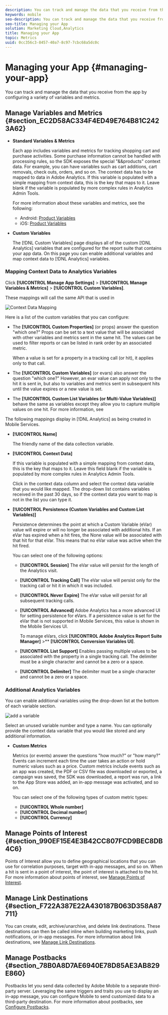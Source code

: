 ```yaml
---
description: You can track and manage the data that you receive from the app by configuring a variety of variables and metrics.
keywords: mobile
seo-description: You can track and manage the data that you receive from the app by configuring a variety of variables and metrics.
seo-title: Managing your App
solution: Marketing Cloud,Analytics
title: Managing your App
topic: Metrics
uuid: 0cc356c3-8457-40a7-8c97-7cbc68a5dc0c
---
```


# Managing your App {#managing-your-app}

You can track and manage the data that you receive from the app by configuring a variety of variables and metrics.

## Manage Variables and Metrics {#section_EC2D58AC334F4ED49E764B81C2423A62}

* **Standard Variables & Metrics**

  Each app includes variables and metrics for tracking shopping cart and purchase activities. Some purchase information cannot be handled with processing rules, so the SDK exposes the special "&&products" context data. For example, you can have variables such as cart additions, cart removals, check outs, orders, and so on. The context data has to be mapped to data in Adobe Analytics. If this variable is populated with a simple mapping from context data, this is the key that maps to it. Leave blank if the variable is populated by more complex rules in Analytics Admin Tools.

  For more information about these variables and metrics, see the following:

  * Android: [Product Variables](/help/android/analytics-main/products/products.md)
  * iOS: [Product Variables](/help/ios/analytics-main/products/products.md)

* **Custom Variables**

  The [!DNL Custom Variables] page displays all of the custom [!DNL Analytics] variables that are configured for the report suite that contains your app data. On this page you can enable additional variables and map context data to [!DNL Analytics] variables.

### Mapping Context Data to Analytics Variables

Click  **[!UICONTROL Manage App Settings]** > **[!UICONTROL Manage Variables & Metrics]** > **[!UICONTROL Custom Variables]**.

These mappings will call the same API that is used in <!--REKHA <a href="https://docs.adobe.com/content/help/en/analytics/admin/admin-tools/processing-rules/processing-rules.html" format="https" scope="external"> processing rules.</a>-->

  ![Context Data Mapping](assets/custom_data_content.png)

Here is a list of the custom variables that you can configure:

* The **[!UICONTROL Custom Properties]** (or props) answer the question "which one?" Props can be set to a text value that will be associated with other variables and metrics sent in the same hit. The values can be used to filter reports or can be listed in rank order by an associated metric.

    When a value is set for a property in a tracking call (or hit), it applies only to that call.
* The **[!UICONTROL Custom Variables]** (or evars) also answer the question "which one?" However, an evar value can apply not only to the hit it is sent in, but also to variables and metrics sent in subsequent hits until the value expires or a new value is set.
* The **[!UICONTROL Custom List Variables (or Multi-Value Variables)]** behave the same as variables except they allow you to capture multiple values on one hit. For more information, see
    <!--REKHA <a href="https://docs.adobe.com/content/help/en/analytics/implementation/javascript-implementation/variables-analytics-reporting/page-variables.html#concept_AC42F2D69B674C02A484137CE5B4E687" format="dita" scope="local"> List Variable.</a>-->

The following mappings display in [!DNL Analytics] as being created in Mobile Services.

* **[!UICONTROL Name]**

    The friendly name of the data collection variable.

* **[!UICONTROL Context Data]**

    If this variable is populated with a simple mapping from context data, this is the key that maps to it. Leave this field blank if the variable is populated by more complex rules in Analytics Admin Tools.

    Click in the context data column and select the context data variable that you would like mapped. The drop-down list contains variables received in the past 30 days, so if the context data you want to map is not in the list you can type it.

* **[!UICONTROL Persistence (Custom Variables and Custom List Variables)]**

    Persistence determines the point at which a Custom Variable (eVar) value will expire or will no longer be associated with additional hits. If an eVar has expired when a hit fires, the None value will be associated with that hit for that eVar. This means that no eVar value was active when the hit fired.

    You can select one of the following options:

  * **[!UICONTROL Session]**
    The eVar value will persist for the length of the Analytics visit.
  * **[!UICONTROL Tracking Call]**
    The eVar value will persist only for the tracking call or hit it in which it was included.
  * **[!UICONTROL Never Expire]**
    The eVar value will persist for all subsequent tracking calls.
  * **[!UICONTROL Advanced]**
    Adobe Analytics has a more advanced UI for setting persistence for eVars. If a persistence value is set for the eVar that is not supported in Mobile Services, this value is shown in the Mobile Services UI.

    To manage eVars, click **[!UICONTROL Adobe Analytics Report Suite Manager]** >** **[!UICONTROL Conversion Variables UI]**.  

  * **[!UICONTROL List Support]**
  Enables passing multiple values to be associated with the property in a single tracking call. The delimiter must be a single character and cannot be a zero or a space.

  * **[!UICONTROL Delimiter]**
  The delimiter must be a single character and cannot be a zero or a space.  

### Additional Analytics Variables

  You can enable additional variables using the drop-down list at the bottom of each variable section.

  ![add a variable](assets/add_variable.png)

  Select an unused variable number and type a name. You can optionally provide the context data variable that you would like stored and any additional information. 

* **Custom Metrics**

  Metrics (or events) answer the questions "how much?" or "how many?" Events can increment each time the user takes an action or hold numeric values such as a price. Custom metrics include events such as an app was created, the PDF or CSV file was downloaded or exported, a campaign was saved, the SDK was downloaded, a report was run, a link to the App Store was added, an in-app message was activated, and so on.

  You can select one of the following types of custom metric types:

  * **[!UICONTROL Whole number]**
  * **[!UICONTROL Decimal number]**
  * **[!UICONTROL Currency]**

## Manage Points of Interest {#section_990EF15E4E3B42CC807FCD9BEC8DB4C6}

Points of Interest allow you to define geographical locations that you can use for correlation purposes, target with in-app messages, and so on. When a hit is sent in a point of interest, the point of interest is attached to the hit. For more information about points of interest, see [Manage Points of Interest](../location/t-manage-points.md#task_2F8223787D4E46CD827AFE156346ACBE).  

## Manage Link Destinations {#section_F722A387E22A430187B063D358A87711}

You can create, edit, archive/unarchive, and delete link destinations. These destinations can then be called inline when building marketing links, push notifications, or in-app messages. For more information about link destinations, see [Manage Link Destinations](../acquisition-main/c-manage-link-destinations/t-archive-unarchive-link-destinations.md#task_3D807CDD30964F9DB7D43AE6E720C2A8).

## Manage Postbacks {#section_78B0A8D7AE6940E78D85AE3AB829E860}

Postbacks let you send data collected by Adobe Mobile to a separate third-party server. Leveraging the same triggers and traits you use to display an in-app message, you can configure Mobile to send customized data to a third-party destination. For more information about postbacks, see [Configure Postbacks](../c-manage-app-settings/c-mob-confg-app/signals.md#concept_3471F8B9625446DBAB4C6C45AE25E91D).
